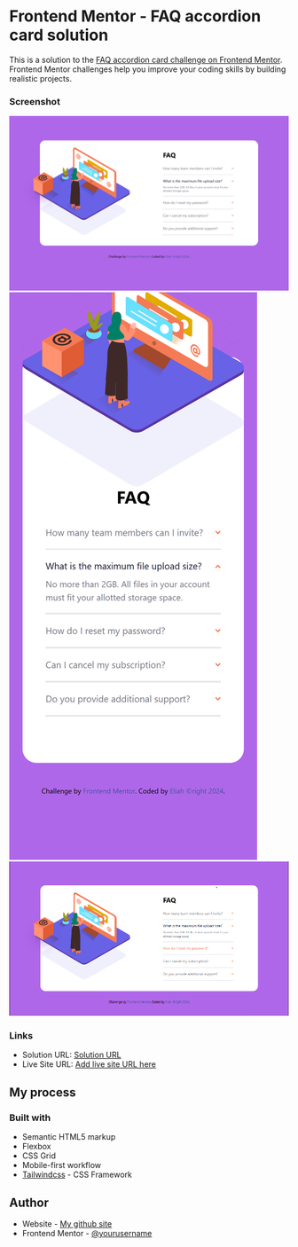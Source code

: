 # Frontend Mentor - FAQ accordion card solution

This is a solution to the [FAQ accordion card challenge on Frontend Mentor](https://www.frontendmentor.io/challenges/faq-accordion-card-XlyjD0Oam). Frontend Mentor challenges help you improve your coding skills by building realistic projects. 

### Screenshot

![Desktop](./images/desktop.png) ![Mobile](./images/mobile.png) ![Active](./images/active.png)

### Links

- Solution URL: [Solution URL](http://127.0.0.1:5500/public/index.html)
- Live Site URL: [Add live site URL here](https://your-live-site-url.com)

## My process

### Built with

- Semantic HTML5 markup
- Flexbox
- CSS Grid
- Mobile-first workflow
- [Tailwindcss](https://reactjs.org/) - CSS Framework

## Author

- Website - [My github site](https://github.com/okedo01)
- Frontend Mentor - [@yourusername](https://www.frontendmentor.io/profile/yourusername)
